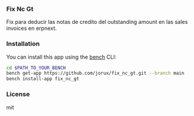 ### Fix Nc Gt

Fix para deducir las notas de credito del outstanding amount en las sales invoices en erpnext.

### Installation

You can install this app using the [bench](https://github.com/frappe/bench) CLI:

```bash
cd $PATH_TO_YOUR_BENCH
bench get-app https://github.com/jorux/fix_nc_gt.git --branch main
bench install-app fix_nc_gt
```

### License

mit
